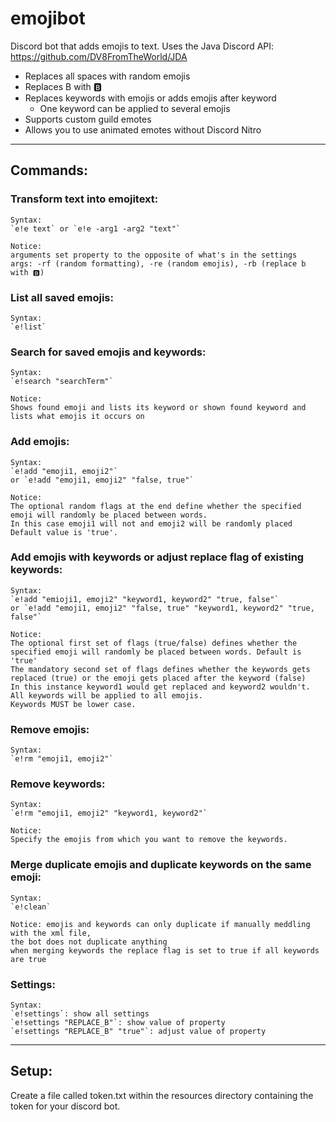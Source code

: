 # emojibot

Discord bot that adds emojis to text.
Uses the Java Discord API: https://github.com/DV8FromTheWorld/JDA

* Replaces all spaces with random emojis
* Replaces B with 🅱️
* Replaces keywords with emojis or adds emojis after keyword
    * One keyword can be applied to several emojis
* Supports custom guild emotes
* Allows you to use animated emotes without Discord Nitro
____________________________________________________________________________________________________________________

## Commands:

### Transform text into emojitext:

    Syntax:
    `e!e text` or `e!e -arg1 -arg2 "text"`

    Notice:
    arguments set property to the opposite of what's in the settings
    args: -rf (random formatting), -re (random emojis), -rb (replace b with 🅱️)

### List all saved emojis:

    Syntax:
    `e!list`

### Search for saved emojis and keywords:

    Syntax:
    `e!search "searchTerm"`

    Notice:
    Shows found emoji and lists its keyword or shown found keyword and lists what emojis it occurs on

### Add emojis:

    Syntax:
    `e!add "emoji1, emoji2"`
    or `e!add "emoji1, emoji2" "false, true"`

    Notice:
    The optional random flags at the end define whether the specified emoji will randomly be placed between words.
    In this case emoji1 will not and emoji2 will be randomly placed
    Default value is 'true'.

### Add emojis with keywords or adjust replace flag of existing keywords:

    Syntax:
    `e!add "emioji1, emoji2" "keyword1, keyword2" "true, false"`
    or `e!add "emoji1, emoji2" "false, true" "keyword1, keyword2" "true, false"`

    Notice:
    The optional first set of flags (true/false) defines whether the specified emoji will randomly be placed between words. Default is 'true'
    The mandatory second set of flags defines whether the keywords gets replaced (true) or the emoji gets placed after the keyword (false)
    In this instance keyword1 would get replaced and keyword2 wouldn't.
    All keywords will be applied to all emojis.
    Keywords MUST be lower case.

### Remove emojis:

    Syntax:
    `e!rm "emoji1, emoji2"`

### Remove keywords:

    Syntax:
    `e!rm "emoji1, emoji2" "keyword1, keyword2"`

    Notice:
    Specify the emojis from which you want to remove the keywords.

### Merge duplicate emojis and duplicate keywords on the same emoji:

    Syntax:
    `e!clean`

    Notice: emojis and keywords can only duplicate if manually meddling with the xml file,
    the bot does not duplicate anything
    when merging keywords the replace flag is set to true if all keywords are true

### Settings:

    Syntax:
    `e!settings`: show all settings
    `e!settings "REPLACE_B"`: show value of property
    `e!settings "REPLACE_B" "true"`: adjust value of property

____________________________________________________________________________________________________________________

## Setup:

Create a file called token.txt within the resources directory containing the token for your discord bot.
